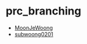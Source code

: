 # prc_branching
- [MoonJeWoong](markdowns/MoonJeWoong.md)
- [subwoong0201](markdowns/subwoong0201.md)
